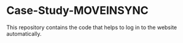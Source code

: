 # Case-Study-MOVEINSYNC
This repository contains the code that helps to log in to the website automatically.
